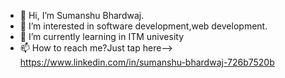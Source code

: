 - 👋 Hi, I’m Sumanshu Bhardwaj.
- 👀 I’m interested in software development,web development.
- 🌱 I’m currently learning in ITM univesity
- 📫 How to reach me?Just tap here--> https://www.linkedin.com/in/sumanshu-bhardwaj-726b7520b

<!---
iamsumanshu/iamsumanshu is a ✨ special ✨ repository because its `README.md` (this file) appears on your GitHub profile.
You can click the Preview link to take a look at your changes.
--->

